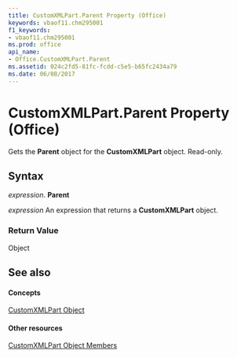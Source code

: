 ```yaml
---
title: CustomXMLPart.Parent Property (Office)
keywords: vbaof11.chm295001
f1_keywords:
- vbaof11.chm295001
ms.prod: office
api_name:
- Office.CustomXMLPart.Parent
ms.assetid: 024c2fd5-81fc-fcdd-c5e5-b65fc2434a79
ms.date: 06/08/2017
---
```



# CustomXMLPart.Parent Property (Office)

Gets the **Parent** object for the **CustomXMLPart** object. Read-only.


## Syntax

 _expression_. **Parent**

 _expression_ An expression that returns a **CustomXMLPart** object.


### Return Value

Object


## See also


#### Concepts


[CustomXMLPart Object](customxmlpart-object-office.md)
#### Other resources


[CustomXMLPart Object Members](customxmlpart-members-office.md)

